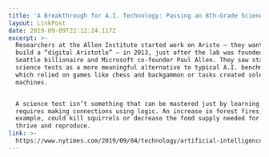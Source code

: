 ```yaml
---
title: 'A Breakthrough for A.I. Technology: Passing an 8th-Grade Science Test'
layout: LinkPost
date: 2019-09-09T22:12:24.117Z
excerpt: >-
  Researchers at the Allen Institute started work on Aristo — they wanted to
  build a “digital Aristotle” — in 2013, just after the lab was founded by the
  Seattle billionaire and Microsoft co-founder Paul Allen. They saw standardized
  science tests as a more meaningful alternative to typical A.I. benchmarks,
  which relied on games like chess and backgammon or tasks created solely for
  machines.


  A science test isn’t something that can be mastered just by learning rules. It
  requires making connections using logic. An increase in forest fires, for
  example, could kill squirrels or decrease the food supply needed for them to
  thrive and reproduce.
link: >-
  https://www.nytimes.com/2019/09/04/technology/artificial-intelligence-aristo-passed-test.html
---
```


